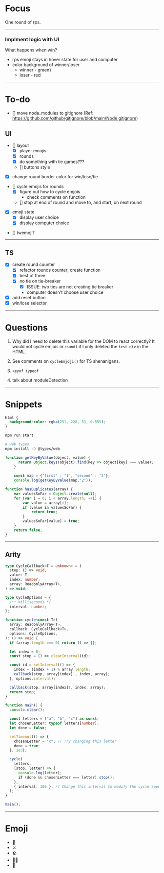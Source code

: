 # Focus

One round of rps.

---

### Implment logic with UI

What happens when win?
  - rps emoji stays in hover state for user and computer
  - color background of winner/loser
    - winner - green}
    - loser - red

---

# To-do

- [] move node_modules to gitignore (Ref: https://github.com/github/gitignore/blob/main/Node.gitignore)

## UI
- [] layout
  - [x] player emojis
  - [x] rounds
  - [x] do something with tie games???
  - [] buttons style

- [x] change round border color for win/lose/tie

- [] cycle emojis for rounds
  - [x] figure out how to cycle emjois
    - check comments on function
  - [] stop at end of round and move to, and start, on next round

- [x] emoji state
  - [x] display user choice
  - [x] display computer choice

- [] twemoji?

---

## TS
- [x] create round counter
  - [x] refactor rounds counter; create function
  - [x] best of three
  - [x] no tie on tie-breaker 
      - [x] ISSUE: two ties are not creating tie breaker
      - computer doesn't choose user choice 
- [x] add reset button
- [x] win/lose selector

---

# Questions
1) Why did I need to delete this variable for the DOM to react         correctly? It would not cycle emjois in `round1` if I only deleted the    `test div` in the HTML. 

2) See comments on `cycleEmjoji()` for TS shenanigans. 

3) `keyof typeof`

4) talk about moduleDetection

---

# Snippets

```css
html {
  background-color: rgba(251, 228, 53, 0.555);
}
```

```sh
npm run start
```

```sh
# web types
npm install -D @types/web
```

```js
function getKeyByValue(object, value) {
      return Object.keys(object).find(key => object[key] === value);
    }
    
    const map = {"first" : "1", "second" : "2"};
    console.log(getKeyByValue(map,"2"));
```
```js
function hasDuplicates(array) {
    var valuesSoFar = Object.create(null);
    for (var i = 0; i < array.length; ++i) {
        var value = array[i];
        if (value in valuesSoFar) {
            return true;
        }
        valuesSoFar[value] = true;
    }
    return false;
}
```
---
## Arity
```ts
type CycleCallback<T = unknown> = (
  stop: () => void,
  value: T,
  index: number,
  array: ReadonlyArray<T>,
) => void;

type CycleOptions = {
  /** milliseconds */
  interval: number;
};

function cycle<const T>(
  array: ReadonlyArray<T>,
  callback: CycleCallback<T>,
  options: CycleOptions,
): () => void {
  if (array.length === 0) return () => {};

  let index = 0;
  const stop = () => clearInterval(id);

  const id = setInterval(() => {
    index = (index + 1) % array.length;
    callback(stop, array[index]!, index, array);
  }, options.interval);

  callback(stop, array[index]!, index, array);
  return stop;
}

function main() {
  console.clear();

  const letters = ["a", "b", "c"] as const;
  let chosenLetter: typeof letters[number];
  let done = false;

  setTimeout(() => {
    chosenLetter = "c"; // Try changing this letter
    done = true;
  }, 1e3);

  cycle(
    letters,
    (stop, letter) => {
      console.log(letter);
      if (done && chosenLetter === letter) stop();
    },
    { interval: 100 }, // Change this interval to modify the cycle speed
  );
}

main();
```

---

# Emoji

- 📜
- ⚔️
- 🪨
- 🧙‍♂️
- 🤖
